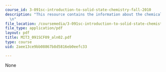 ```yaml
---
course_id: 3-091sc-introduction-to-solid-state-chemistry-fall-2010
description: "This resource contains the information about the chemical bonding.\r\
  \n"
file_location: /coursemedia/3-091sc-introduction-to-solid-state-chemistry-fall-2010/2aee13ce9bb08867b8d5816eb0eefc33_MIT3_091SCF09_aln02.pdf
file_type: application/pdf
layout: pdf
title: MIT3_091SCF09_aln02.pdf
type: course
uid: 2aee13ce9bb08867b8d5816eb0eefc33

---
```

None